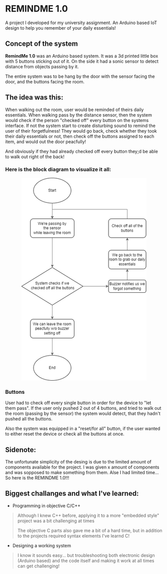 # REMINDME 1.0

A project I developed for my university assignment. An Arduino based IoT design to help you remember of your daily essentials! 


## Concept of the system

**RemindMe 1.0** was an Arduino based system. It was a 3d printed little box with 5 buttons sticking out of it. On the side it had a sonic sensor to detect distance from objects passing by it. 

The entire system was to be hang by the door with the sensor facing the door, and the buttons facing the room. 

## The idea was this: 
When walking out the room, user would be reminded of theirs daily essentials. When walking pass by the distance sensor, then the system would check if the person "checked off" every button on the systems interface. If not the system start to create disturbing sound to remind the user of their forgetfulness! They would go back, check whether they took their daily essentials or not, then check off the buttons assigned to each item, and would out the door peacfully! 

And obviously if they had already checked off every button they;d be able to walk out right of the back!

### Here is the block diagram to visualize it all:
  
<p align="center">
  <img src="/Block_diagram_1.png">
</p>

### Buttons
User had to check off every single button in order for the device to "let them pass". If the user only pushed 2 out of 4 buttons, and tried to walk out the room (passing by the sensor) the system would detect, that they hadn't pushed all the buttons. 

Also the system was equipped in a "reset/for all" button, if the user wanted to either reset the device or check all the buttons at once.


## Sidenote:
The unfortunate simplicity of the desing is due to the limited amount of components available for the project. I was given x amount of components and was sopposed to make something from them. Alse I had limited time... So here is the REMINDME 1.0!!!

## Biggest challanges and what I've learned:

- Programming in objective C/C++ 
> Although I knew C++ before, applying it to a more "embedded style" project was a bit challenging at times
> 
> The objective C parts also gave me a bit of a hard time, but in addition to the projects required syntax elements I've learnd C!
- Designing a working system
> I know it sounds easy... but troubleshooting both electronic design (Arduino based) and the code itself and making it work at all times can get challenging! 

